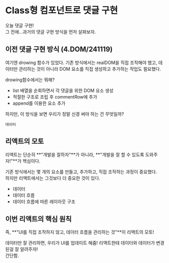 # Class형 컴포넌트로 댓글 구현

오늘 댓글 구현!  
그 전에...과거의 댓글 구현 방식을 먼저 살펴보자.  

## 이전 댓글 구현 방식 (4.DOM/241119)

여기엔 drowing 함수가 있었다.
기존 방식에서는 realDOM을 직접 조작해야 했고, 데이터만 관리하는 것이 아니라
DOM 요소를 직접 생성하고 추가하는 작업도 필요했다.

drowing함수에서는 뭐해?  

- list 배열을 순회하면서 각 댓글을 위한 DOM 요소 생성
- 적절한 구조로 조립 후 commentRow에 추가
- append를 이용한 요소 추가

하지만, 이 방식을 보면 우리가 정말 신경 써야 하는 건 무엇일까?  

`데이터`

## 리액트의 모토

리액트는 단순히 **"개발을 잘하자"**가 아니라,
**"개발을 잘 할 수 있도록 도와주자!"**가 핵심이다.

기존 방식에서는 몇 개의 요소를 만들고, 추가하고, 직접 조작하는 과정이 중요했다.  
하지만 리액트에서는 그것보다 더 중요한 것이 있다.  

- 데이터
- 데이터 흐름
- 데이터 흐름에 따른 레이아웃 구조

## 이번 리액트의 핵심 원칙

즉, **"UI를 직접 조작하지 않고, 데이터 흐름을 관리하는 것"**이 리액트의 모토!

데이터만 잘 관리하면, 우리가 UI를 업데이트 해줌!
리액트한테 데이터와 데이터가 변경된걸 잘 알려주자!  
간단함.  